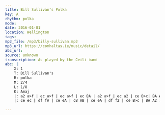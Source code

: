 ```yaml
---
title: Bill Sullivan's Polka
key: A
rhythm: polka
mode: 
date: 2016-01-01
location: Wellington
tags:
mp3_file: /mp3/billy-sullivan.mp3
mp3_url: https://comhaltas.ie/music/detail/
abc_url: 
source: unknown
transcription: As played by the Ceili band
abc: |
    X: 1
    T: Bill Sullivan's
    R: polka
    M: 2/4
    L: 1/8
    K: Amaj
    |: a2 a>f | ec a>f | ec a>f | ec BA | a2 a>f | ec a2 | ce B>c| BA A2 :|
    |: ce ec | df fA | ce eA | cB AB | ce eA | df f2 | ce B>c | BA A2 :|
    
---
```


